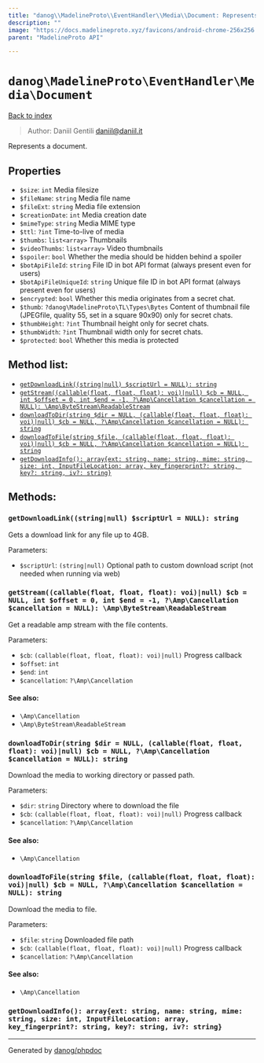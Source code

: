 ```yaml
---
title: "danog\\MadelineProto\\EventHandler\\Media\\Document: Represents a document."
description: ""
image: "https://docs.madelineproto.xyz/favicons/android-chrome-256x256.png"
parent: "MadelineProto API"

---
```

# `danog\MadelineProto\EventHandler\Media\Document`
[Back to index](../../../../index.html)

> Author: Daniil Gentili <daniil@daniil.it>  
  

Represents a document.  



## Properties
* `$size`: `int` Media filesize
* `$fileName`: `string` Media file name
* `$fileExt`: `string` Media file extension
* `$creationDate`: `int` Media creation date
* `$mimeType`: `string` Media MIME type
* `$ttl`: `?int` Time-to-live of media
* `$thumbs`: `list<array>` Thumbnails
* `$videoThumbs`: `list<array>` Video thumbnails
* `$spoiler`: `bool` Whether the media should be hidden behind a spoiler
* `$botApiFileId`: `string` File ID in bot API format (always present even for users)
* `$botApiFileUniqueId`: `string` Unique file ID in bot API format (always present even for users)
* `$encrypted`: `bool` Whether this media originates from a secret chat.
* `$thumb`: `?danog\MadelineProto\TL\Types\Bytes` Content of thumbnail file (JPEGfile, quality 55, set in a square 90x90) only for secret chats.
* `$thumbHeight`: `?int` Thumbnail height only for secret chats.
* `$thumbWidth`: `?int` Thumbnail width only for secret chats.
* `$protected`: `bool` Whether this media is protected

## Method list:
* [`getDownloadLink((string|null) $scriptUrl = NULL): string`](#getDownloadLink)
* [`getStream((callable(float, float, float): voi)|null) $cb = NULL, int $offset = 0, int $end = -1, ?\Amp\Cancellation $cancellation = NULL): \Amp\ByteStream\ReadableStream`](#getStream)
* [`downloadToDir(string $dir = NULL, (callable(float, float, float): voi)|null) $cb = NULL, ?\Amp\Cancellation $cancellation = NULL): string`](#downloadToDir)
* [`downloadToFile(string $file, (callable(float, float, float): voi)|null) $cb = NULL, ?\Amp\Cancellation $cancellation = NULL): string`](#downloadToFile)
* [`getDownloadInfo(): array{ext: string, name: string, mime: string, size: int, InputFileLocation: array, key_fingerprint?: string, key?: string, iv?: string}`](#getDownloadInfo)

## Methods:
### <a name="getDownloadLink"></a> `getDownloadLink((string|null) $scriptUrl = NULL): string`

Gets a download link for any file up to 4GB.


Parameters:

* `$scriptUrl`: `(string|null)` Optional path to custom download script (not needed when running via web)  



### <a name="getStream"></a> `getStream((callable(float, float, float): voi)|null) $cb = NULL, int $offset = 0, int $end = -1, ?\Amp\Cancellation $cancellation = NULL): \Amp\ByteStream\ReadableStream`

Get a readable amp stream with the file contents.


Parameters:

* `$cb`: `(callable(float, float, float): voi)|null)` Progress callback  
* `$offset`: `int`   
* `$end`: `int`   
* `$cancellation`: `?\Amp\Cancellation`   


#### See also: 
* `\Amp\Cancellation`
* `\Amp\ByteStream\ReadableStream`




### <a name="downloadToDir"></a> `downloadToDir(string $dir = NULL, (callable(float, float, float): voi)|null) $cb = NULL, ?\Amp\Cancellation $cancellation = NULL): string`

Download the media to working directory or passed path.


Parameters:

* `$dir`: `string` Directory where to download the file  
* `$cb`: `(callable(float, float, float): voi)|null)` Progress callback  
* `$cancellation`: `?\Amp\Cancellation`   


#### See also: 
* `\Amp\Cancellation`




### <a name="downloadToFile"></a> `downloadToFile(string $file, (callable(float, float, float): voi)|null) $cb = NULL, ?\Amp\Cancellation $cancellation = NULL): string`

Download the media to file.


Parameters:

* `$file`: `string` Downloaded file path  
* `$cb`: `(callable(float, float, float): voi)|null)` Progress callback  
* `$cancellation`: `?\Amp\Cancellation`   


#### See also: 
* `\Amp\Cancellation`




### <a name="getDownloadInfo"></a> `getDownloadInfo(): array{ext: string, name: string, mime: string, size: int, InputFileLocation: array, key_fingerprint?: string, key?: string, iv?: string}`





---
Generated by [danog/phpdoc](https://phpdoc.daniil.it)
